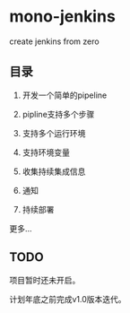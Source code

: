 # mono-jenkins
create jenkins from zero

## 目录

1. 开发一个简单的pipeline

2. pipline支持多个步骤

3. 支持多个运行环境

4. 支持环境变量

5. 收集持续集成信息

6. 通知

7. 持续部署

更多...

## TODO
项目暂时还未开启。

计划年底之前完成v1.0版本迭代。

